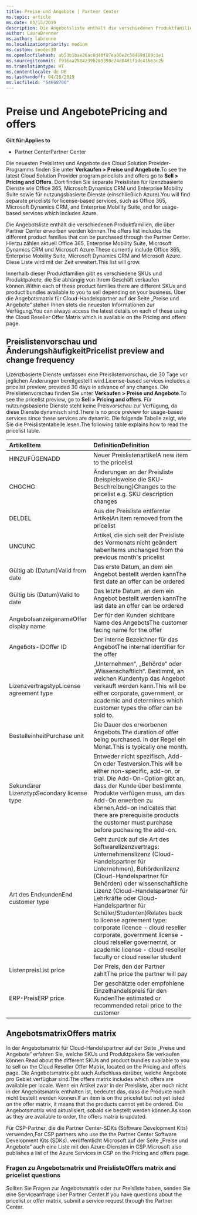 ```yaml
---
title: Preise und Angebote | Partner Center
ms.topic: article
ms.date: 03/15/2019
description: Die Angebotsliste enthält die verschiedenen Produktfamilien, die über Partner Center erworben werden können, sowie die entsprechenden Preise.
author: LauraBrenner
ms.author: labrenne
ms.localizationpriority: medium
ms.custom: seodec18
ms.openlocfilehash: ab53b1bae26ac6d40f87ea80e2c58469d189c1e1
ms.sourcegitcommit: f916aa2884239b205398c24d04d1f1dc41b63c2b
ms.translationtype: HT
ms.contentlocale: de-DE
ms.lasthandoff: 04/28/2019
ms.locfileid: "64668700"
---
```

# <a name="pricing-and-offers"></a><span data-ttu-id="dcf00-103">Preise und Angebote</span><span class="sxs-lookup"><span data-stu-id="dcf00-103">Pricing and offers</span></span>

<span data-ttu-id="dcf00-104">**Gilt für:**</span><span class="sxs-lookup"><span data-stu-id="dcf00-104">**Applies to**</span></span>

-  <span data-ttu-id="dcf00-105">Partner Center</span><span class="sxs-lookup"><span data-stu-id="dcf00-105">Partner Center</span></span>

<span data-ttu-id="dcf00-106">Die neuesten Preislisten und Angebote des Cloud Solution Provider-Programms finden Sie unter **Verkaufen > Preise und Angebote**.</span><span class="sxs-lookup"><span data-stu-id="dcf00-106">To see the latest Cloud Solution Provider program pricelists and offers go to **Sell > Pricing and Offers**.</span></span> <span data-ttu-id="dcf00-107">Dort finden Sie separate Preislisten für lizenzbasierte Dienste wie Office 365, Microsoft Dynamics CRM und Enterprise Mobility Suite sowie für nutzungsbasierte Dienste (einschließlich Azure).</span><span class="sxs-lookup"><span data-stu-id="dcf00-107">You will find separate pricelists for license-based services, such as Office 365, Microsoft Dynamics CRM, and Enterprise Mobility Suite, and for usage-based services which includes Azure.</span></span> 

<span data-ttu-id="dcf00-108">Die Angebotsliste enthält die verschiedenen Produktfamilien, die über Partner Center erworben werden können.</span><span class="sxs-lookup"><span data-stu-id="dcf00-108">The offers list includes the different product families that can be purchased through the Partner Center.</span></span> <span data-ttu-id="dcf00-109">Hierzu zählen aktuell Office 365, Enterprise Mobility Suite, Microsoft Dynamics CRM und Microsoft Azure.</span><span class="sxs-lookup"><span data-stu-id="dcf00-109">These currently include Office 365, Enterprise Mobility Suite, Microsoft Dynamics CRM and Microsoft Azure.</span></span> <span data-ttu-id="dcf00-110">Diese Liste wird mit der Zeit erweitert.</span><span class="sxs-lookup"><span data-stu-id="dcf00-110">This list will grow.</span></span>

<span data-ttu-id="dcf00-111">Innerhalb dieser Produktfamilien gibt es verschiedene SKUs und Produktpakete, die Sie abhängig von Ihrem Geschäft verkaufen können.</span><span class="sxs-lookup"><span data-stu-id="dcf00-111">Within each of these product families there are different SKUs and product bundles available to you to sell depending on your business.</span></span> <span data-ttu-id="dcf00-112">Über die Angebotsmatrix für Cloud-Handelspartner auf der Seite „Preise und Angebote“ stehen Ihnen stets die neuesten Informationen zur Verfügung.</span><span class="sxs-lookup"><span data-stu-id="dcf00-112">You can always access the latest details on each of these using the Cloud Reseller Offer Matrix which is available on the Pricing and offers page.</span></span>

## <a name="pricelist-preview-and-change-frequency"></a><span data-ttu-id="dcf00-113">Preislistenvorschau und Änderungshäufigkeit</span><span class="sxs-lookup"><span data-stu-id="dcf00-113">Pricelist preview and change frequency</span></span> 

<span data-ttu-id="dcf00-114">Lizenzbasierte Dienste umfassen eine Preislistenvorschau, die 30 Tage vor jeglichen Änderungen bereitgestellt wird.</span><span class="sxs-lookup"><span data-stu-id="dcf00-114">License-based services includes a pricelist preview, provided 30 days in advance of any changes.</span></span> <span data-ttu-id="dcf00-115">Die Preislistenvorschau finden Sie unter **Verkaufen > Preise und Angebote**.</span><span class="sxs-lookup"><span data-stu-id="dcf00-115">To see the pricelist preview, go to **Sell > Pricing and offers**.</span></span> <span data-ttu-id="dcf00-116">Für nutzungsbasierte Dienste steht keine Preisvorschau zur Verfügung, da diese Dienste dynamisch sind.</span><span class="sxs-lookup"><span data-stu-id="dcf00-116">There is no price preview for usage-based services since these services are dynamic.</span></span> <span data-ttu-id="dcf00-117">Die folgende Tabelle zeigt, wie Sie die Preislistentabelle lesen.</span><span class="sxs-lookup"><span data-stu-id="dcf00-117">The following table explains how to read the pricelist table.</span></span>

|<span data-ttu-id="dcf00-118">**Artikel**</span><span class="sxs-lookup"><span data-stu-id="dcf00-118">**Item**</span></span>        |<span data-ttu-id="dcf00-119">**Definition**</span><span class="sxs-lookup"><span data-stu-id="dcf00-119">**Definition**</span></span>      |
|:-----------   |:-----------   |
|<span data-ttu-id="dcf00-120">HINZUFÜGEN</span><span class="sxs-lookup"><span data-stu-id="dcf00-120">ADD</span></span>   |<span data-ttu-id="dcf00-121">Neuer Preislistenartikel</span><span class="sxs-lookup"><span data-stu-id="dcf00-121">A new item to the pricelist</span></span>|
|<span data-ttu-id="dcf00-122">CHG</span><span class="sxs-lookup"><span data-stu-id="dcf00-122">CHG</span></span>   |<span data-ttu-id="dcf00-123">Änderungen an der Preisliste (beispielsweise die SKU-Beschreibung)</span><span class="sxs-lookup"><span data-stu-id="dcf00-123">Changes to the pricelist e.g. SKU description changes</span></span>|
|<span data-ttu-id="dcf00-124">DEL</span><span class="sxs-lookup"><span data-stu-id="dcf00-124">DEL</span></span>   |<span data-ttu-id="dcf00-125">Aus der Preisliste entfernter Artikel</span><span class="sxs-lookup"><span data-stu-id="dcf00-125">An item removed from the pricelist</span></span>|
|<span data-ttu-id="dcf00-126">UNC</span><span class="sxs-lookup"><span data-stu-id="dcf00-126">UNC</span></span>   |<span data-ttu-id="dcf00-127">Artikel, die sich seit der Preisliste des Vormonats nicht geändert haben</span><span class="sxs-lookup"><span data-stu-id="dcf00-127">Items unchanged from the previous month's pricelist</span></span>   |
|<span data-ttu-id="dcf00-128">Gültig ab (Datum)</span><span class="sxs-lookup"><span data-stu-id="dcf00-128">Valid from date</span></span>   |<span data-ttu-id="dcf00-129">Das erste Datum, an dem ein Angebot bestellt werden kann</span><span class="sxs-lookup"><span data-stu-id="dcf00-129">The first date an offer can be ordered</span></span>    |
|<span data-ttu-id="dcf00-130">Gültig bis (Datum)</span><span class="sxs-lookup"><span data-stu-id="dcf00-130">Valid to date</span></span>   |<span data-ttu-id="dcf00-131">Das letzte Datum, an dem ein Angebot bestellt werden kann</span><span class="sxs-lookup"><span data-stu-id="dcf00-131">The last date an offer can be ordered</span></span>   |
|<span data-ttu-id="dcf00-132">Angebotsanzeigename</span><span class="sxs-lookup"><span data-stu-id="dcf00-132">Offer display name</span></span>   |<span data-ttu-id="dcf00-133">Der für den Kunden sichtbare Name des Angebots</span><span class="sxs-lookup"><span data-stu-id="dcf00-133">The customer facing name for the offer</span></span>   |
|<span data-ttu-id="dcf00-134">Angebots-ID</span><span class="sxs-lookup"><span data-stu-id="dcf00-134">Offer ID</span></span>   |<span data-ttu-id="dcf00-135">Der interne Bezeichner für das Angebot</span><span class="sxs-lookup"><span data-stu-id="dcf00-135">The internal identifier for the offer</span></span>   |
|<span data-ttu-id="dcf00-136">Lizenzvertragstyp</span><span class="sxs-lookup"><span data-stu-id="dcf00-136">License agreement type</span></span>   |<span data-ttu-id="dcf00-137">„Unternehmen“, „Behörde“ oder „Wissenschaftlich“. Bestimmt, an welchen Kundentyp das Angebot verkauft werden kann.</span><span class="sxs-lookup"><span data-stu-id="dcf00-137">This will be either corporate, government, or academic and determines which customer types the offer can be sold to.</span></span>|
|<span data-ttu-id="dcf00-138">Bestelleinheit</span><span class="sxs-lookup"><span data-stu-id="dcf00-138">Purchase unit</span></span>   |<span data-ttu-id="dcf00-139">Die Dauer des erworbenen Angebots.</span><span class="sxs-lookup"><span data-stu-id="dcf00-139">The duration of offer being purchased.</span></span> <span data-ttu-id="dcf00-140">In der Regel ein Monat.</span><span class="sxs-lookup"><span data-stu-id="dcf00-140">This is typically one month.</span></span>   |
|<span data-ttu-id="dcf00-141">Sekundärer Lizenztyp</span><span class="sxs-lookup"><span data-stu-id="dcf00-141">Secondary license type</span></span>   |<span data-ttu-id="dcf00-142">Entweder nicht spezifisch, Add-On oder Testversion.</span><span class="sxs-lookup"><span data-stu-id="dcf00-142">This will be either non-specific, add-on, or trial.</span></span> <span data-ttu-id="dcf00-143">Die Add-On-Option gibt an, dass der Kunde über bestimmte Produkte verfügen muss, um das Add-On erwerben zu können.</span><span class="sxs-lookup"><span data-stu-id="dcf00-143">Add-on indicates that there are prerequisite products the customer must purchase before puchasing the add-on.</span></span>|
|<span data-ttu-id="dcf00-144">Art des Endkunden</span><span class="sxs-lookup"><span data-stu-id="dcf00-144">End customer type</span></span>   |<span data-ttu-id="dcf00-145">Geht zurück auf die Art des Softwarelizenzvertrags: Unternehmenslizenz (Cloud-Handelspartner für Unternehmen), Behördenlizenz (Cloud-Handelspartner für Behörden) oder wissenschaftliche Lizenz (Cloud-Handelspartner für Lehrkräfte oder Cloud-Handelspartner für Schüler/Studenten)</span><span class="sxs-lookup"><span data-stu-id="dcf00-145">Relates back to license agreement type: corporate licence - cloud reseller corporate, government license - cloud relseller governemnt, or academic license - cloud reseller faculty or cloud reseller student</span></span>   |
|<span data-ttu-id="dcf00-146">Listenpreis</span><span class="sxs-lookup"><span data-stu-id="dcf00-146">List price</span></span>   |<span data-ttu-id="dcf00-147">Der Preis, den der Partner zahlt</span><span class="sxs-lookup"><span data-stu-id="dcf00-147">The price the partner will pay</span></span>   |
|<span data-ttu-id="dcf00-148">ERP-Preis</span><span class="sxs-lookup"><span data-stu-id="dcf00-148">ERP price</span></span>   |<span data-ttu-id="dcf00-149">Der geschätzte oder empfohlene Einzelhandelspreis für den Kunden</span><span class="sxs-lookup"><span data-stu-id="dcf00-149">The estimated or recommended retail price to the customer</span></span>   |

## <a name="offers-matrix"></a><span data-ttu-id="dcf00-150">Angebotsmatrix</span><span class="sxs-lookup"><span data-stu-id="dcf00-150">Offers matrix</span></span>

<span data-ttu-id="dcf00-151">In der Angebotsmatrix für Cloud-Handelspartner auf der Seite „Preise und Angebote“ erfahren Sie, welche SKUs und Produktpakete Sie verkaufen können.</span><span class="sxs-lookup"><span data-stu-id="dcf00-151">Read about the different SKUs and product bundles available to you to sell on the Cloud Reseller Offer Matrix, located on the Pricing and offers page.</span></span> <span data-ttu-id="dcf00-152">Die Angebotsmatrix gibt auch Aufschluss darüber, welche Angebote pro Gebiet verfügbar sind.</span><span class="sxs-lookup"><span data-stu-id="dcf00-152">The offers matrix includes which offers are available per locale.</span></span> <span data-ttu-id="dcf00-153">Wenn ein Artikel zwar in der Preisliste, aber noch nicht in der Angebotsmatrix enthalten ist, bedeutet das, dass die Produkte noch nicht bestellt werden können.</span><span class="sxs-lookup"><span data-stu-id="dcf00-153">If an item is on the pricelist but not yet listed on the offer matrix, it means that the products cannot yet be ordered.</span></span> <span data-ttu-id="dcf00-154">Die Angebotsmatrix wird aktualisiert, sobald sie bestellt werden können.</span><span class="sxs-lookup"><span data-stu-id="dcf00-154">As soon as they are available to order, the offers matrix is updated.</span></span>

<span data-ttu-id="dcf00-155">Für CSP-Partner, die die Partner Center-SDKs (Software Development Kits) verwenden,</span><span class="sxs-lookup"><span data-stu-id="dcf00-155">For CSP partners who use the the Partner Center Software Development Kits (SDKs).</span></span> <span data-ttu-id="dcf00-156">veröffentlicht Microsoft auf der Seite „Preise und Angebote“ auch eine Liste mit den Azure-Diensten in CSP.</span><span class="sxs-lookup"><span data-stu-id="dcf00-156">Microsoft also publishes a list of the Azure Services in CSP on the Pricing and offers page.</span></span>

### <a name="offers-matrix-and-pricelist-questions"></a><span data-ttu-id="dcf00-157">Fragen zu Angebotsmatrix und Preisliste</span><span class="sxs-lookup"><span data-stu-id="dcf00-157">Offers matrix and pricelist questions</span></span>

<span data-ttu-id="dcf00-158">Sollten Sie Fragen zur Angebotsmatrix oder zur Preisliste haben, senden Sie eine Serviceanfrage über Partner Center.</span><span class="sxs-lookup"><span data-stu-id="dcf00-158">If you have questions about the pricelist or offer matrix, submit a service request through the Partner Center.</span></span>
